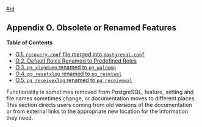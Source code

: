 [#id](#APPENDIX-OBSOLETE)

## Appendix O. Obsolete or Renamed Features

**Table of Contents**

  * [O.1. `recovery.conf` file merged into `postgresql.conf`](recovery-config)
  * [O.2. Default Roles Renamed to Predefined Roles](default-roles)
  * [O.3. `pg_xlogdump` renamed to `pg_waldump`](pgxlogdump)
  * [O.4. `pg_resetxlog` renamed to `pg_resetwal`](app-pgresetxlog)
  * [O.5. `pg_receivexlog` renamed to `pg_receivewal`](app-pgreceivexlog)

Functionality is sometimes removed from PostgreSQL, feature, setting and file names sometimes change, or documentation moves to different places. This section directs users coming from old versions of the documentation or from external links to the appropriate new location for the information they need.